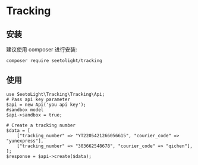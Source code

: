 # Tracking


## 安装 ##

建议使用 composer 进行安装:

```
composer require seetolight/tracking
```

## 使用 ##

```
use SeetoLight\Tracking\Tracking\Api;
# Pass api key parameter
$api = new Api('you api key');
#sandbox model
$api->sandbox = true;

# Create a tracking number
$data = [
    ["tracking_number" => "YT2205421266056615", "courier_code" => "yunexpress"],
    ["tracking_number" => "303662548678", "courier_code" => "qichen"],
];
$response = $api->create($data);
```